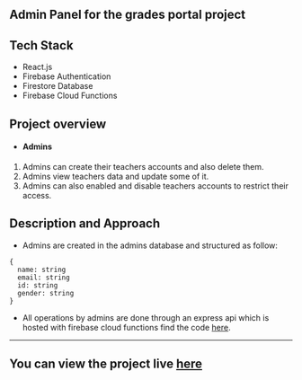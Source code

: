 ## Admin Panel for the grades portal project

## Tech Stack
- React.js 
- Firebase Authentication
- Firestore Database
- Firebase Cloud Functions

## Project overview

- #### Admins 
1. Admins can create their teachers accounts and also delete them.
2. Admins view teachers data and update some of it.
3. Admins can also enabled and disable teachers accounts to restrict their access. 
## Description and Approach 
- Admins are created in the admins database and structured as follow: 
```
{
  name: string
  email: string
  id: string
  gender: string
}
  ```
- All operations by admins are done through an express api which is hosted with firebase cloud functions find the code [here](https://github.com/ZaidRasheed/admin_panel_functions).
---
## You can view the project live [here](https://zaidrasheed.github.io/admin_panel/)